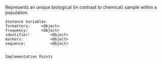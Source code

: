 Represents an unique biological (in contrast to chemical) sample within a population.

    Instance Variables
	formatters:		<Object>
	frequency:		<Object>
	identifier:			<Object>
	markers:			<Object>
	sequence:			<Object>


    Implementation Points